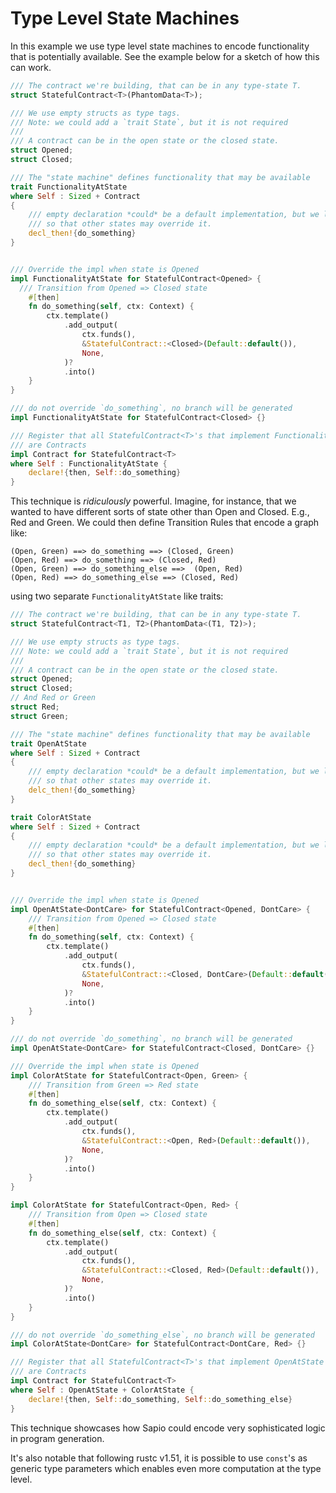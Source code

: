 # Type Level State Machines

In this example we use type level state machines to encode functionality that
is potentially available. See the example below for a sketch of how this can work.


```rust
/// The contract we're building, that can be in any type-state T.
struct StatefulContract<T>(PhantomData<T>);

/// We use empty structs as type tags.
/// Note: we could add a `trait State`, but it is not required
/// 
/// A contract can be in the open state or the closed state.
struct Opened;
struct Closed;

/// The "state machine" defines functionality that may be available
trait FunctionalityAtState 
where Self : Sized + Contract
{
    /// empty declaration *could* be a default implementation, but we leave it empty
    /// so that other states may override it.
    decl_then!{do_something}
}


/// Override the impl when state is Opened
impl FunctionalityAtState for StatefulContract<Opened> {
  /// Transition from Opened => Closed state
    #[then]
    fn do_something(self, ctx: Context) {
        ctx.template()
            .add_output(
                ctx.funds(),
                &StatefulContract::<Closed>(Default::default()),
                None,
            )?
            .into()
    }
}

/// do not override `do_something`, no branch will be generated
impl FunctionalityAtState for StatefulContract<Closed> {}

/// Register that all StatefulContract<T>'s that implement FunctionalityAtState
/// are Contracts
impl Contract for StatefulContract<T>
where Self : FunctionalityAtState {
    declare!{then, Self::do_something}
}
```

This technique is *ridiculously* powerful. Imagine, for instance, that we
wanted to have different sorts of state other than Open and Closed. E.g., Red
and Green. We could then define Transition Rules that encode a graph like:

```
(Open, Green) ==> do_something ==> (Closed, Green)
(Open, Red) ==> do_something ==> (Closed, Red)
(Open, Green) ==> do_something_else ==>  (Open, Red)
(Open, Red) ==> do_something_else ==> (Closed, Red)
```
using two separate `FunctionalityAtState` like traits:

```rust
/// The contract we're building, that can be in any type-state T.
struct StatefulContract<T1, T2>(PhantomData<(T1, T2)>);

/// We use empty structs as type tags.
/// Note: we could add a `trait State`, but it is not required
/// 
/// A contract can be in the open state or the closed state.
struct Opened;
struct Closed;
// And Red or Green
struct Red;
struct Green;

/// The "state machine" defines functionality that may be available
trait OpenAtState 
where Self : Sized + Contract
{
    /// empty declaration *could* be a default implementation, but we leave it empty
    /// so that other states may override it.
    delc_then!{do_something}
}

trait ColorAtState 
where Self : Sized + Contract
{
    /// empty declaration *could* be a default implementation, but we leave it empty
    /// so that other states may override it.
    decl_then!{do_something}
}


/// Override the impl when state is Opened
impl OpenAtState<DontCare> for StatefulContract<Opened, DontCare> {
    /// Transition from Opened => Closed state
    #[then]
    fn do_something(self, ctx: Context) {
        ctx.template()
            .add_output(
                ctx.funds(),
                &StatefulContract::<Closed, DontCare>(Default::default()),
                None,
            )?
            .into()
    }
}

/// do not override `do_something`, no branch will be generated
impl OpenAtState<DontCare> for StatefulContract<Closed, DontCare> {}

/// Override the impl when state is Opened
impl ColorAtState for StatefulContract<Open, Green> {
    /// Transition from Green => Red state
    #[then]
    fn do_something_else(self, ctx: Context) {
        ctx.template()
            .add_output(
                ctx.funds(),
                &StatefulContract::<Open, Red>(Default::default()),
                None,
            )?
            .into()
    }
}

impl ColorAtState for StatefulContract<Open, Red> {
    /// Transition from Open => Closed state
    #[then]
    fn do_something_else(self, ctx: Context) {
        ctx.template()
            .add_output(
                ctx.funds(),
                &StatefulContract::<Closed, Red>(Default::default()),
                None,
            )?
            .into()
    }
}

/// do not override `do_something_else`, no branch will be generated
impl ColorAtState<DontCare> for StatefulContract<DontCare, Red> {}

/// Register that all StatefulContract<T>'s that implement OpenAtState
/// are Contracts
impl Contract for StatefulContract<T>
where Self : OpenAtState + ColorAtState {
    declare!{then, Self::do_something, Self::do_something_else}
}
```


This technique showcases how Sapio could encode very sophisticated logic in
program generation.

It's also notable that following rustc v1.51, it is possible to use `const`'s
as generic type parameters which enables even more computation at the type level.